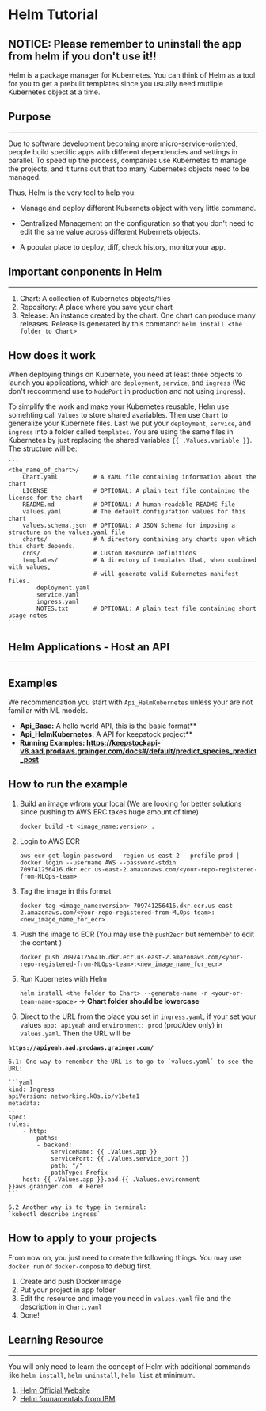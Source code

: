 # **Helm Tutorial**

## **NOTICE: Please remember to uninstall the app from helm if you don't use it!!**

Helm is a package manager for Kubernetes. You can think of Helm as a tool for you to get a prebuilt templates since you usually need mutliple Kubernetes object at a time.

## **Purpose**

---
Due to software development becoming more micro-service-oriented, people build specific apps with different dependencies and settings in parallel. To speed up the process, companies use Kubernetes to manage the projects, and it turns out that too many Kubernetes objects need to be managed.

Thus, Helm is the very tool to help you:

* Manage and deploy different Kubernets object with very little command.

* Centralized Management on the configuration so that you don't need to edit the same value across different Kubernets objects.

* A popular place to deploy, diff, check history, monitoryour app.

## **Important conponents in Helm**

---

1. Chart: A collection of Kubernetes objects/files
2. Repository: A place where you save your chart
3. Release: An instance created by the chart. One chart can produce many releases. Release is generated by this command: `helm install <the folder to Chart>`

## **How does it work**

When deploying things on Kubernete, you need at least three objects to launch you applications, which are `deployment`, `service`, and `ingress` (We don't reccommend use to `NodePort` in production and not using `ingress`).

To simplify the work and make your Kubernetes reusable, Helm use somehting call `Values` to store shared avariables. Then use `Chart` to generalize your Kubernete files. Last we put your `deployment`, `service`, and `ingress` into a folder called `templates`. You are using the same files in Kubernetes by just replacing the shared variables `{{ .Values.variable }}`. The structure will be:

    ```
    <the_name_of_chart>/
        Chart.yaml          # A YAML file containing information about the chart
        LICENSE             # OPTIONAL: A plain text file containing the license for the chart
        README.md           # OPTIONAL: A human-readable README file
        values.yaml         # The default configuration values for this chart
        values.schema.json  # OPTIONAL: A JSON Schema for imposing a structure on the values.yaml file
        charts/             # A directory containing any charts upon which this chart depends.
        crds/               # Custom Resource Definitions
        templates/          # A directory of templates that, when combined with values,
                            # will generate valid Kubernetes manifest files.
            deployment.yaml
            service.yaml
            ingress.yaml
            NOTES.txt       # OPTIONAL: A plain text file containing short usage notes
    ```

## **Helm Applications - Host an API**

---

## **Examples**

We recommendation you start with `Api_HelmKubernetes` unless your are not familiar with ML models.

* **Api_Base:** A hello world API, this is the basic format**
* **Api_HelmKubernetes:** A API for keepstock project**
* **Running Examples: <https://keepstockapi-v8.aad.prodaws.grainger.com/docs#/default/predict_species_predict_post>**

## **How to run the example**

1. Build an image wfrom your local (We are looking for better solutions since pushing to AWS ERC takes huge amount of time)

    `docker build -t <image_name:version> .`

2. Login to AWS ECR

    `aws ecr get-login-password --region us-east-2 --profile prod | docker login --username AWS --password-stdin 709741256416.dkr.ecr.us-east-2.amazonaws.com/<your-repo-registered-from-MLOps-team>`

3. Tag the image in this format

    `docker tag <image_name:version> 709741256416.dkr.ecr.us-east-2.amazonaws.com/<your-repo-registered-from-MLOps-team>:<new_image_name_for_ecr>`

4. Push the image to ECR (You may use the `push2ecr` but remember to edit the content )

    `docker push 709741256416.dkr.ecr.us-east-2.amazonaws.com/<your-repo-registered-from-MLOps-team>:<new_image_name_for_ecr>`

5. Run Kubernetes with Helm

    `helm install <the folder to Chart> --generate-name -n <your-or-team-name-space>`  -> **Chart folder should be lowercase**

6. Direct to the URL from the place you set in `ingress.yaml`, if your set your values `app: apiyeah` and `environment: prod` (prod/dev only) in `values.yaml`. Then the URL will be

**`https://apiyeah.aad.prodaws.grainger.com/`**

    6.1: One way to remember the URL is to go to `values.yaml` to see the URL:

    ```yaml
    kind: Ingress
    apiVersion: networking.k8s.io/v1beta1
    metadata:
    ...
    spec:
    rules:
        - http:
            paths:
            - backend:
                serviceName: {{ .Values.app }}
                servicePort: {{ .Values.service_port }}
                path: "/"
                pathType: Prefix
        host: {{ .Values.app }}.aad.{{ .Values.environment }}aws.grainger.com  # Here!
    ```

    6.2 Another way is to type in terminal:
    `kubectl describe ingress`

## **How to apply to your projects**

From now on, you just need to create the following things. You may use `docker run` or `docker-compose` to debug first.

1. Create and push Docker image
2. Put your project in app folder
3. Edit the resource and image you need in `values.yaml` file and the description in `Chart.yaml`
4. Done!

## **Learning Resource**

---
You will only need to learn the concept of Helm with additional commands like `helm install`, `helm uninstall`, `helm list` at minimum.

1. [Helm Official Website](https://helm.sh/)
2. [Helm founamentals from IBM](https://www.ibm.com/cloud/architecture/content/course/helm-fundamentals)

